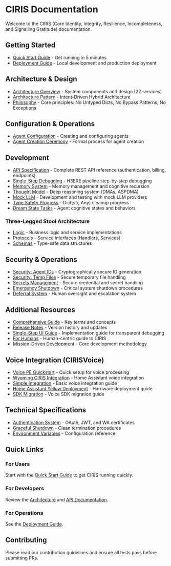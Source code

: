 # CIRIS Documentation

Welcome to the CIRIS (Core Identity, Integrity, Resilience, Incompleteness, and Signalling Gratitude) documentation.

## Getting Started
- [Quick Start Guide](QUICKSTART.md) - Get running in 5 minutes
- [Deployment Guide](DEPLOYMENT.md) - Local development and production deployment

## Architecture & Design
- [Architecture Overview](ARCHITECTURE.md) - System components and design (22 services)
- [Architecture Pattern](ARCHITECTURE_PATTERN.md) - Intent-Driven Hybrid Architecture
- [Philosophy](../CLAUDE.md#core-philosophy-type-safety-first) - Core principles: No Untyped Dicts, No Bypass Patterns, No Exceptions

## Configuration & Operations
- [Agent Configuration](AGENT_CONFIGURATION.md) - Creating and configuring agents
- [Agent Creation Ceremony](AGENT_CREATION_CEREMONY.md) - Formal process for agent creation

## Development
- [API Specification](API_SPEC.md) - Complete REST API reference (authentication, billing, endpoints)
- [Single-Step Debugging](single_step.md) - H3ERE pipeline step-by-step debugging
- [Memory System](IDENTITY_AS_GRAPH.md) - Memory management and cognitive recursion
- [Thought Model](DMA_CREATION_GUIDE.md) - Deep reasoning system (DMAs, ASPDMA)
- [Mock LLM](MOCK_LLM.md) - Development and testing with mock LLM providers
- [Type Safety Progress](TYPE_SAFETY_PROGRESS.md) - Dict[str, Any] cleanup progress
- [Dream State Tasks](DREAM_STATE_TASKS.md) - Agent cognitive states and behaviors

### Three-Legged Stool Architecture
- [Logic](../ciris_engine/logic/README.md) - Business logic and service implementations
- [Protocols](../ciris_engine/protocols/) - Service interfaces ([Handlers](../ciris_engine/protocols/handlers/README.md), [Services](../ciris_engine/protocols/services/README.md))
- [Schemas](../ciris_engine/schemas/README.md) - Type-safe data structures

## Security & Operations
- [Security: Agent IDs](SECURITY_AGENT_IDS.md) - Cryptographically secure ID generation
- [Security: Temp Files](SECURITY_TEMP_FILES.md) - Secure temporary file handling
- [Secrets Management](SECRETS_MANAGEMENT.md) - Secure credential and secret handling
- [Emergency Shutdown](EMERGENCY_SHUTDOWN.md) - Critical system shutdown procedures
- [Deferral System](DEFERRAL_SYSTEM.md) - Human oversight and escalation system

## Additional Resources
- [Comprehensive Guide](../CIRIS_COMPREHENSIVE_GUIDE.md) - Key terms and concepts
- [Release Notes](releases/) - Version history and updates
- [Single-Step UI Guide](single_step_ui_guide.md) - Implementation guide for transparent debugging
- [For Humans](FOR_HUMANS.md) - Human-centric guide to CIRIS
- [Mission-Driven Development](../FSD/MISSION_DRIVEN_DEVELOPMENT.md) - Core development methodology

## Voice Integration (CIRISVoice)
- [Voice PE Quickstart](../CIRISVoice/VOICE_PE_QUICKSTART.md) - Quick setup for voice processing
- [Wyoming CIRIS Integration](../CIRISVoice/WYOMING_CIRIS_INTEGRATION.md) - Home Assistant voice integration
- [Simple Integration](../CIRISVoice/SIMPLE_INTEGRATION.md) - Basic voice integration guide
- [Home Assistant Yellow Deployment](../CIRISVoice/HA_YELLOW_DEPLOYMENT.md) - Hardware deployment guide
- [SDK Migration](../CIRISVoice/SDK_MIGRATION.md) - Voice SDK migration guide

## Technical Specifications
- [Authentication System](../FSD/AUTHENTICATION.md) - OAuth, JWT, and WA certificates
- [Graceful Shutdown](../FSD/GRACEFUL_SHUTDOWN.md) - Clean termination procedures
- [Environment Variables](../config/environment_variables.md) - Configuration reference

## Quick Links

### For Users
Start with the [Quick Start Guide](QUICKSTART.md) to get CIRIS running quickly.

### For Developers
Review the [Architecture](ARCHITECTURE.md) and [API Documentation](API_SPEC.md).

### For Operations
See the [Deployment Guide](DEPLOYMENT.md).

## Contributing

Please read our contribution guidelines and ensure all tests pass before submitting PRs.
